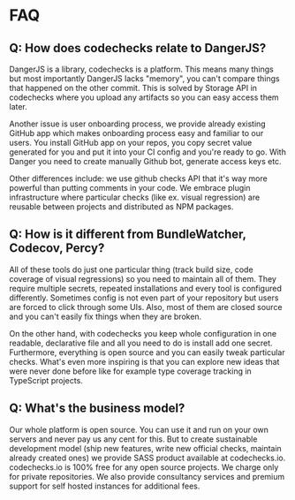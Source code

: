 # FAQ

## Q: How does codechecks relate to DangerJS?

DangerJS is a library, codechecks is a platform. This means many things but most importantly
DangerJS lacks "memory", you can't compare things that happened on the other commit. This is solved
by Storage API in codechecks where you upload any artifacts so you can easy access them later.

Another issue is user onboarding process, we provide already existing GitHub app which makes
onboarding process easy and familiar to our users. You install GitHub app on your repos, you copy
secret value generated for you and put it into your CI config and you're ready to go. With Danger
you need to create manually Github bot, generate access keys etc.

Other differences include: we use github checks API that it's way more powerful than putting
comments in your code. We embrace plugin infrastructure where particular checks (like ex. visual
regression) are reusable between projects and distributed as NPM packages.

## Q: How is it different from BundleWatcher, Codecov, Percy?

All of these tools do just one particular thing (track build size, code coverage of visual
regressions) so you need to maintain all of them. They require multiple secrets, repeated
installations and every tool is configured differently. Sometimes config is not even part of your
repository but users are forced to click through some UIs. Also, most of them are closed source and
you can't easily fix things when they are broken.

On the other hand, with codechecks you keep whole configuration in one readable, declarative file
and all you need to do is install add one secret. Furthermore, everything is open source and you can
easily tweak particular checks. What's even more inspiring is that you can explore new ideas that
were never done before like for example type coverage tracking in TypeScript projects.

## Q: What's the business model?

Our whole platform is open source. You can use it and run on your own servers and never pay us any
cent for this. But to create sustainable development model (ship new features, write new official
checks, maintain already created ones) we provide SASS product available at codechecks.io.
codechecks.io is 100% free for any open source projects. We charge only for private repositories. We
also provide consultancy services and premium support for self hosted instances for additional fees.
